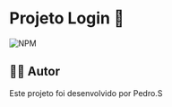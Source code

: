 # Projeto Login 📱
![NPM](https://img.shields.io/npm/l/react)


## 👨‍💻 Autor
Este projeto foi desenvolvido por Pedro.S

 
